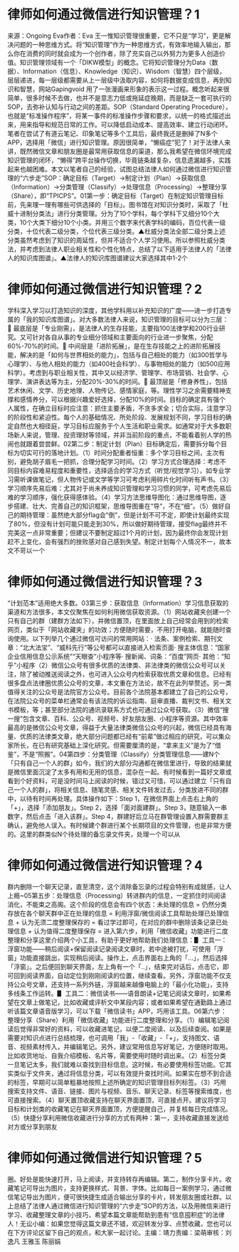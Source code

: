 # 律师如何通过微信进行知识管理？1

来源：Ongoing Eva作者：Eva 王一惟知识管理很重要，它不只是“学习”，更是解决问题的一种思维方式。将“知识管理”作为一种思维方式，有效率地输入输出，那么你在消费的同时就会成为一个创作者，除了充实自己以外努力为更多人创造价值。知识管理领域有一个「DIKW模型」的概念。它将知识管理分为Data（数据）、Information（信息）、Knowledge（知识）、Wisdom（智慧）四个层级，层层递进，每一层级都需要从上一层级中汲取内容，如何将数据变成信息，再到知识和智慧，网站Gapingvoid 用了一张漫画来形象的表示这一过程。概念听起来很简单，很多时候不去做，也并不是意志力低或拖延症晚期，而是缺乏一套可执行的SOP，去弥补认知与行动之间的差距。SOP（Standard Operating Procedure），也就是“标准操作程序”，将某一事件的标准操作步骤和要求，以统一的格式描述出来，用来指导和规范日常的工作。可以降低启动成本、提高效率、建立行动闭环。笔者在尝试了有道云笔记、印象笔记等多个工具后，最终我还是删掉了N多个APP，选择用「微信」进行知识管理。原因很简单，“懒癌症”犯了！对于法律人来讲，既然微信文章和朋友圈是最常用获取信息的渠道，那么我希望在微信环境完成知识管理的闭环，“懒得”跨平台操作切换，毕竟链条越复杂，信息遗漏越多，实践起来也越困难。本文以笔者自己的经验，试图总结法律人如何通过微信进行知识管理的“六步走”SOP：确定目标（Target）→制定计划（Plan）→获取信息（Information）→分类管理（Classify）→处理信息（Processing）→整理分享（Share），即“TPICPS”。01第一步：确定目标（Target）在制定知识管理目标前，先来理一理有哪些可供选择的「目标」。图书馆在对知识分类时，采取了「杜威十进制分类法」进行分类管理。分为了10个学科，每个学科下又细分10个大类，10个大类下细分10个小类。并用三个数字来代表学科的编码，百位代表一级分类，十位代表二级分类，个位代表三级分类。▲杜威分类法全部二级分类上述分类虽然考虑到了知识的周延性，但并不适合个人学习使用。所以参照杜威分类法，并考虑到法律人职业相关性和个性化特点，总结了以下适用于法律人的「法律人的知识库图谱」。▲法律人的知识库图谱建议大家选择其中1-2个

# 律师如何通过微信进行知识管理？2

学科深入学习以打造知识的深度，其他学科用以补充知识的广度——进一步打造专属的「我的知识库图谱」。对大多数法律人来说，知识管理的目标可以分为三层：🔹 最底层是「专业刚需」，是法律人的生存技能，主要指100法律学和200行业研究。又可针对各自从事的专业细分领域和主要面向的行业进一步聚焦，分配60%-70%的时间。🔹 中间层是「进阶拓展」，是在生存技能之上的进阶拓展技能，解决的是「如何与世界相处的能力」，包括与自己相处的能力（如300哲学与心理学）、与他人相处的能力（如400社会科学）、与事物相处的能力（如500应用科学）。考虑到与职业相关性，其中又以经济学、管理学、市场营销、社会学、心理学、演讲表达等为主，分配20%-30%的时间。🔹 最顶层是「修身养性」，包括艺术休闲、文学、历史地理、人物传记、感情家庭，等。理性学习之余需要精神支撑和感情养分，可以根据兴趣爱好选择，分配10%的时间。目标的确定具有强个人属性，在确立目标时应注意：抓住主要矛盾，不贪多求全；切合实际，注意学习的阶段性和紧迫性。每个人的基础情况、所处阶段、发展规划不同，学习目标的确定自然也大相径庭，学习目标应服务于个人生活和职业需求。如通常对于大多数职场新人来说，管理、投资理财等领域，并非当前阶段的重点，不能看着别人学的热闹也就跟着尝尝鲜。02第二步：制定计划（Plan）目标确定后，需要拆分每个目标为切实可行的落地计划。（1）时间分配重者恒重：多个学习目标之间，主次有别，避免胡子眉毛一把抓，合理分配学习时间。（2）学习方式合理选择：考虑不同目标内容难易程度和重要性，选择适合的学习方式（听觉/视觉学习），如专业学习需听课做笔记，但人物传记或文学等学习可考虑利用碎片化时间听有声书。（3）学习顺序先易后难：尤其对于尚未养成知识管理和学习习惯的同学，可考虑先易后难的学习顺序，强化获得感体验。（4）学习方法思维导图化：通过思维导图，逐步搭建、壮大、完善自己的知识框架，思维导图重在“导”，不在“细”。（5）做好自己的期待管理：虽然绝大部分flag会“倒”，但是计划不可不定，即使计划最终实现了80%，但没有计划可能只能走到30%，所以做好期待管理，接受flag最终并不完美这一点非常重要；但建议不要制定超过1个月的计划，因为最终你会发现计划赶不上变化，会有强烈的挫败感对自己感到失望。制定计划每个人情况不一，故本文不苛以一个

# 律师如何通过微信进行知识管理？3

“计划范本”适用绝大多数。03第三步：获取信息（Information）学习信息获取的渠道和方法很多，本文仅聚焦在如何利用微信获取资源。（1）网站收藏夹创建一个只有自己的群（建群方法如下），并微信置顶，在里面放上自己经常会用到的检索网页，类似于「网站收藏夹」的功效；方便随时需要，不用打开电脑，就能随时查询使用。以下列举几个通过微信可访问的常用网站：· 法条、案例检索、期刊文章：“北大法宝”、“威科先行”等公号都可以直接进入检索页面· 搜主体信息：“国家企业信用信息公示系统”“天眼查”小程序等· 搜新闻、词条：“百度”网页· 其他：“知乎”小程序（2）微信公众号有很多优质的法律类、非法律类的微信公众号可以关注，除了被动推送阅读之外，也可进入公众号内检索获取优质文章和信息。已经有很多盘点法律圈优质公众号的文章，本文重在方法论，故不在此列举赘述。另一类值得关注的公众号是法院官方公众号。目前各个法院基本都建立了自己的公众号，在法院公众号的菜单栏通常会有该法院的诉讼指南、庭审直播、裁判文书、相关文书模板，等；甚至部分法院的通讯录联系方式也可通过公众号获取。（3）微信“搜一搜”包含文章、百科、公众号、视频号、好友朋友圈、小程序等资源。其中效率最高的是微信公众号文章，得益于大量法律类微信公众号的兴起，微信已经具有海量、优质的法律类文章，绝大部分问题都已经有“前辈”做过相应的研究，可以集众家所长，在已有研究基础上深化研究。但需要厘清的是，“拿来主义”是为了“借鉴”，不是“照搬”。04第四步：分类管理（Classify）分类管理信息——建N个「只有自己一个人的群」如今，我们的大部分沟通都在微信里进行，导致的结果就是微信里面沉淀了太多有用和无用的信息，混杂在一起。有时候看到一篇好文章或看到个好资料，可是没时间马上阅读的时候，错过又可惜，可以通过建立「只有自己一个人的群」，将相关信息、随笔灵感、相关文件转发过去，分类放进不同的群中，以待有时间再处理。具体操作如下：Step 1，在微信界面上点击右上角的「+」，选择「添加朋友」。Step 2，选择「面对面建群」。Step 3，随意输入一串数字，然后点击「进入该群」。Step 4，群建好后立马在群管理设置入群需要群主确认，避免他人误入。有时候建个群进行某个长期项目的文件管理，也是非常方便的。这里的群类似N个待处理的备忘录文件夹，处理一个可以从

# 律师如何通过微信进行知识管理？4

群内删除一个聊天记录，直至清空，这个消除备忘录的过程会特别有成就感，让人上瘾~05第五步：处理信息（Processing）转进群内的信息，一定抓住时间阅读消化，不能束之高阁。这个阶段的信息会有四个状态：未处理的信息 = 仍然分类存放在各个聊天群中正在处理的信息 = 利用浮窗/微信阅读工具帮助处理已处理信息 + 认为无须二度整理保存的 = 看过学过即可，在对应的群中删除该条记录已处理信息 + 认为值得二度整理保存 = 进入第六步，利用「微信收藏」功能进行二度整理和分享这里介绍两个小工具，有助于更好地帮助我们处理信息：▋ 工具一：浮窗功能——稍后阅读+保留阅读记录阅读文章时，若中途被打扰，可使用「浮窗」功能直接跳出，实现稍后阅读。操作上，点击界面右上角的「…」，然后选择「浮窗」。之后便回到聊天界面，左上角有一个「..」，结束完对话后，点击它，即可回到阅读界面，自动定位到刚刚阅读的位置，继续查看。另外，浮窗功能不仅支持公众号文章，还支持一系列外链，浮窗越来越像电脑上的「最小化功能」，支持多线条工作运转。▋ 工具二：微信读书——语音朗读+记笔记阅读文章时，如果希望在文章上做笔记，比如收藏或评析文中某段内容；或者如果希望在通勤路上通过听该篇文章语音版学习，可以下载「微信读书」APP，巧用该工具。06第六步：整理分享（Share）利用「微信收藏」功能进行二度整理和分享。（1）编辑笔记阅读后觉得非常好的资料，可以收藏进笔记，以便二度阅读、以及后续查阅。如果是需要对知识点进行总结梳理，也可调用「我」-「收藏」-「+」，支持图文、语音、视频素材传入，并编辑笔记。另外，建议常用信息写好笔记，方便随时取用。比如收货地址、自我介绍模板、名片等，需要使用时随时调出来。（2）标签分类一旦笔记太多，我们就难以查找到目标信息。这时候，有必要使用标签功能。它其实类似于文件夹，通过将信息分类，可以有效提升查找时间。如果实在想不到合适的标签，早期可以简单粗暴地按照上述所确定的知识管理目标列标签。（3）巧用搜索支持文件、语音、链接、图片与视频、音乐、聊天记录、标签等搜索维度，也可直接搜索。（4）聊天置顶收藏支持在聊天界面置顶，可直接点开。建议将学习目标和计划类的收藏笔记在聊天界面置顶，方便提醒自己，并复核每日完成情况。（5）快捷分享利用微信收藏进行分享的方式有两种：第一，支持收藏直接发送给对方或分享到朋友

# 律师如何通过微信进行知识管理？5

圈。好处是能快速打开，马上阅读，并支持转存再编辑。第二，制作分享卡片。收藏笔记可导出为图片，支持更换样式、背景、字体。比如每日一案例学习，通过微信笔记导出为图片，便可很快捷生成适合输出分享的卡片，转发朋友圈或社群。以上总结了法律人通过微信进行知识管理的“六步走”SOP的方法，以及用微信来进行学习、收藏整理文章的小技巧，希望本篇文章能帮助到患有“信息囤积症”的法律人！无讼小编：如果您觉得这篇文章还不错，欢迎转发分享、点赞收藏，您也可以在下方评论区留下自己的观点，和大家一起讨论。主编：靖力责编：梁萌审核：刘逸凡 王雅玉 陈丽娟


